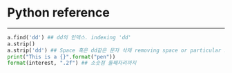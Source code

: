 # Python reference
---

```python
a.find('dd') ## dd의 인덱스. indexing 'dd'
a.strip()
a.strip('dd') ## Space 혹은 dd같은 문자 삭제 removing space or particular str
print("This is a {}".format("pen"))
format(interest, ".2f") ## 소숫점 둘째자리까지

```

